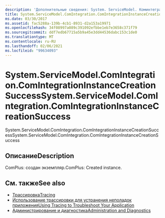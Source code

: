 ```yaml
---
description: 'Дополнительные сведения: System. ServiceModel. Коминтегратион. Коминтегратионинстанцекреатионсукцесс'
title: System.ServiceModel.ComIntegration.ComIntegrationInstanceCreationSuccess
ms.date: 03/30/2017
ms.assetid: fac5288a-139b-4cb1-8931-d2a153a19971
ms.openlocfilehash: 34f08997a089c391092efbbe1eb7e3658c371f79
ms.sourcegitcommit: ddf7edb67715a5b9a45e3dd44536dabc153c1de0
ms.translationtype: MT
ms.contentlocale: ru-RU
ms.lasthandoff: 02/06/2021
ms.locfileid: "99634093"
---
```

# <a name="systemservicemodelcomintegrationcomintegrationinstancecreationsuccess"></a><span data-ttu-id="b605f-103">System.ServiceModel.ComIntegration.ComIntegrationInstanceCreationSuccess</span><span class="sxs-lookup"><span data-stu-id="b605f-103">System.ServiceModel.ComIntegration.ComIntegrationInstanceCreationSuccess</span></span>

<span data-ttu-id="b605f-104">System.ServiceModel.ComIntegration.ComIntegrationInstanceCreationSuccess</span><span class="sxs-lookup"><span data-stu-id="b605f-104">System.ServiceModel.ComIntegration.ComIntegrationInstanceCreationSuccess</span></span>  
  
## <a name="description"></a><span data-ttu-id="b605f-105">Описание</span><span class="sxs-lookup"><span data-stu-id="b605f-105">Description</span></span>  

 <span data-ttu-id="b605f-106">ComPlus: создан экземпляр.</span><span class="sxs-lookup"><span data-stu-id="b605f-106">ComPlus: Created instance.</span></span>  
  
## <a name="see-also"></a><span data-ttu-id="b605f-107">См. также</span><span class="sxs-lookup"><span data-stu-id="b605f-107">See also</span></span>

- [<span data-ttu-id="b605f-108">Трассировка</span><span class="sxs-lookup"><span data-stu-id="b605f-108">Tracing</span></span>](index.md)
- [<span data-ttu-id="b605f-109">Использование трассировки для устранения неполадок приложения</span><span class="sxs-lookup"><span data-stu-id="b605f-109">Using Tracing to Troubleshoot Your Application</span></span>](using-tracing-to-troubleshoot-your-application.md)
- [<span data-ttu-id="b605f-110">Администрирование и диагностика</span><span class="sxs-lookup"><span data-stu-id="b605f-110">Administration and Diagnostics</span></span>](../index.md)
